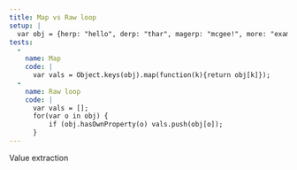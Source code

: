 ```yaml
---
title: Map vs Raw loop
setup: |
  var obj = {herp: "hello", derp: "thar", magerp: "mcgee!", more: "examples", are: "better", dont: "you", think: "!?"};
tests:
  -
    name: Map
    code: |
      var vals = Object.keys(obj).map(function(k){return obj[k]});
  -
    name: Raw loop
    code: |
      var vals = [];
      for(var o in obj) {
          if (obj.hasOwnProperty(o) vals.push(obj[o]);
      }
---
```

Value extraction
